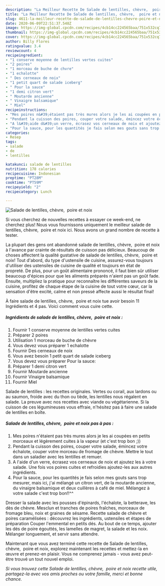 ```yaml
---
description: "La Meilleur Recette De Salade de lentilles, chèvre,  poire et noix"
title: "La Meilleur Recette De Salade de lentilles, chèvre,  poire et noix"
slug: 4611-la-meilleur-recette-de-salade-de-lentilles-chevre-poire-et-noix
date: 2020-06-09T22:51:37.548Z
image: https://img-global.cpcdn.com/recipes/4cb14cc224565baa/751x532cq70/salade-de-lentilles-chevre-poire-et-noix-photo-principale-de-la-recette.jpg
thumbnail: https://img-global.cpcdn.com/recipes/4cb14cc224565baa/751x532cq70/salade-de-lentilles-chevre-poire-et-noix-photo-principale-de-la-recette.jpg
cover: https://img-global.cpcdn.com/recipes/4cb14cc224565baa/751x532cq70/salade-de-lentilles-chevre-poire-et-noix-photo-principale-de-la-recette.jpg
author: Billy Flores
ratingvalue: 3.4
reviewcount: 4
recipeingredient:
- "1 conserve moyenne de lentilles vertes cuites"
- "2 poires"
- "1 morceau de buche de chvre"
- "1 echalotte"
- " Des cerneaux de noix"
- "1 petit quart de salade iceberg"
- " Pour la sauce"
- "1 demi citron vert"
- " Moutarde ancienne"
- " Vinaigre balsamique"
- " Miel"
recipeinstructions:
- "Mes poires n&#39;étaient pas très mures alors je les ai coupées en petits morceaux et légèrement cuites à la vapeur (et c&#39;est trop bon ;))"
- "Pendant la cuisson des poires, couper votre salade, émincez votre échalote, couper votre morceau de fromage de chèvre. Mettre le tout dans un saladier avec les lentilles et remuer."
- "A l&#39;aide d&#39;un verre, écrasez vos cerneaux de noix et ajoutez les à votre salade. Une fois vos poires cuites et refroidies ajoutez-les aux autres ingrédients."
- "Pour la sauce, pour les quantités je fais selon mes gouts sans trop mesurer, mais ici, j&#39;ai mélangé un citron vert, de la moutarde ancienne, du vinaigre balsamique et deux cuillères à café de miel. Mélangez à votre salade c&#39;est trop bon!!^^"
categories:
- Resep
tags:
- salade
- de
- lentilles

katakunci: salade de lentilles 
nutrition: 178 calories
recipecuisine: Indonesian
preptime: "PT28M"
cooktime: "PT59M"
recipeyield: "2"
recipecategory: Lunch

---
```



![Salade de lentilles, chèvre,  poire et noix](https://img-global.cpcdn.com/recipes/4cb14cc224565baa/751x532cq70/salade-de-lentilles-chevre-poire-et-noix-photo-principale-de-la-recette.jpg)

Si vous cherchez de nouvelles recettes à essayer ce week-end, ne cherchez plus! Nous vous fournissons uniquement le meilleur salade de lentilles, chèvre,  poire et noix ici. Nous avons un grand nombre de recette à tester.

La plupart des gens ont abandonné salade de lentilles, chèvre,  poire et noix à l'avance par crainte de résultats de cuisson pas délicieux. Beaucoup de choses affectent la qualité gustative de salade de lentilles, chèvre,  poire et noix! Tout d'abord, du type d'ustensile de cuisine, assurez-vous toujours d'utiliser des ustensiles de cuisine de qualité et toujours en état de propreté. De plus, pour un goût alimentaire prononcé, il faut bien sûr utiliser beaucoup d'épices pour que les aliments préparés n'aient pas un goût fade. Ensuite, multipliez la pratique pour reconnaître les différentes saveurs de la cuisine, profitez de chaque étape de la cuisine de tout votre cœur, car la sensation d'être excité, calme et non pressé affecte aussi le résultat final!

<!--inarticleads1-->

À faire salade de lentilles, chèvre,  poire et noix tue avoir besoin 11 Ingrédients et 4 pas. Voici comment vous cuire cette.

##### Ingrédients de salade de lentilles, chèvre,  poire et noix :

1. Fournir 1 conserve moyenne de lentilles vertes cuites
1. Préparer 2 poires
1. Utilisation 1 morceau de buche de chèvre
1. Vous devez vous préparer 1 echalotte
1. Fournir  Des cerneaux de noix
1. Vous avez besoin 1 petit quart de salade iceberg
1. Vous devez vous préparer  Pour la sauce:
1. Préparer 1 demi citron vert
1. Fournir  Moutarde ancienne
1. Fournir  Vinaigre balsamique
1. Fournir  Miel


Salade de lentilles : les recettes originales. Vertes ou corail, aux lardons ou au saumon, froide avec du thon ou tiède, les lentilles nous régalent en salade. La preuve avec nos recettes avec viande ou végétarienne. Si la cuisson de ces légumineuses vous effraie, n&#39;hésitez pas à faire une salade de lentilles en boîte. 

<!--inarticleads2-->

##### Salade de lentilles, chèvre,  poire et noix pas à pas :

1. Mes poires n&#39;étaient pas très mures alors je les ai coupées en petits morceaux et légèrement cuites à la vapeur (et c&#39;est trop bon ;))
1. Pendant la cuisson des poires, couper votre salade, émincez votre échalote, couper votre morceau de fromage de chèvre. Mettre le tout dans un saladier avec les lentilles et remuer.
1. A l&#39;aide d&#39;un verre, écrasez vos cerneaux de noix et ajoutez les à votre salade. Une fois vos poires cuites et refroidies ajoutez-les aux autres ingrédients.
1. Pour la sauce, pour les quantités je fais selon mes gouts sans trop mesurer, mais ici, j&#39;ai mélangé un citron vert, de la moutarde ancienne, du vinaigre balsamique et deux cuillères à café de miel. Mélangez à votre salade c&#39;est trop bon!!^^


Dresser la salade avec les pousses d&#39;épinards, l&#39;échalote, la betterave, les dès de chèvre. Mesclun et tranches de poires fraîches, morceaux de fromage bleu, noix et graines de sésame. Recette salade de chèvre et poires caramélisées : découvrez les ingrédients, ustensiles et étapes de préparation Couper l&#39;emmental en petits dés. Au bout de ce temps, ajouter les dés de poire égouttés, les lamelles de magret, la salade et les noix. Mélanger longuement, et servir sans attendre. 

<!--inarticleads1-->

<p>
Maintenant que vous avez terminé cette recette de Salade de lentilles, chèvre,  poire et noix, explorez maintenant les recettes et mettez-la en œuvre et prenez-en plaisir. Vous ne comprenez jamais - vous avez peut-être trouvé un tout nouvel emploi.
</p>

<p>
<i>Si vous trouvez cette Salade de lentilles, chèvre,  poire et noix recette utile, partagez-la avec vos amis proches ou votre famille, merci et bonne chance.</i>
</p>
